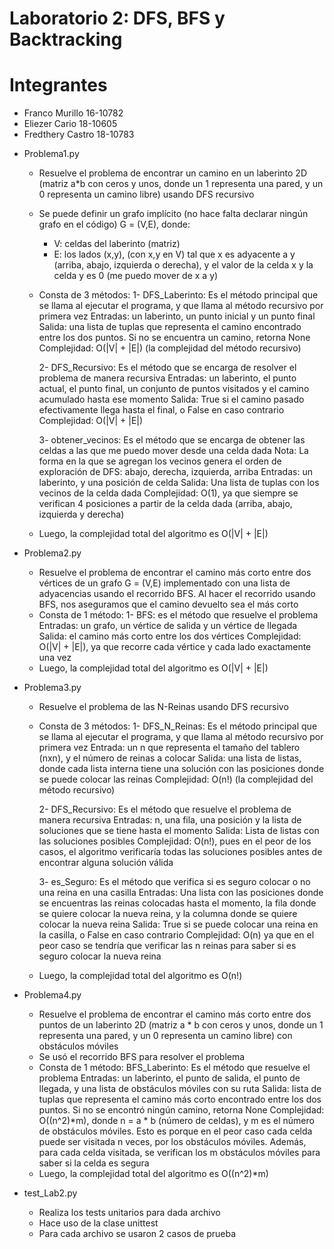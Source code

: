 # Laboratorio 2: DFS, BFS y Backtracking

# Integrantes

- Franco Murillo 16-10782
- Eliezer Cario 18-10605
- Fredthery Castro 18-10783

* Problema1.py
    - Resuelve el problema de encontrar un camino en un laberinto 2D (matriz a*b con ceros y unos, donde un 1 representa una pared, y un 0 representa un camino libre) usando DFS recursivo
    - Se puede definir un grafo implícito (no hace falta declarar ningún grafo en el código) G = (V,E), donde:
        - V: celdas del laberinto (matriz)
        - E: los lados (x,y), (con x,y en V) tal que x es adyacente a y (arriba, abajo, izquierda o derecha), 
             y el valor de la celda x y la celda y es 0 (me puedo mover de x a y)
    - Consta de 3 métodos:
        1- DFS_Laberinto: Es el método principal que se llama al ejecutar el programa, y que llama al método recursivo
                         por primera vez 
            Entradas: un laberinto, un punto inicial y un punto final
            Salida: una lista de tuplas que representa el camino encontrado entre los dos puntos. Si no se encuentra un camino, retorna None
            Complejidad: O(|V| + |E|) (la complejidad del método recursivo)

        2- DFS_Recursivo: Es el método que se encarga de resolver el problema de manera recursiva
            Entradas: un laberinto, el punto actual, el punto final, un conjunto de puntos visitados y el camino acumulado hasta ese momento
            Salida: True si el camino pasado efectivamente llega hasta el final, o False en caso contrario
            Complejidad: O(|V| + |E|)

        3- obtener_vecinos: Es el método que se encarga de obtener las celdas a las que me puedo mover desde una celda dada
            Nota: La forma en la que se agregan los vecinos genera el orden de exploración de DFS: abajo, derecha, izquierda, arriba
            Entradas: un laberinto, y una posición de celda
            Salida: Una lista de tuplas con los vecinos de la celda dada
            Complejidad: O(1), ya que siempre se verifican 4 posiciones a partir de la celda dada (arriba, abajo, izquierda y derecha)
    - Luego, la complejidad total del algoritmo es O(|V| + |E|)

* Problema2.py
    - Resuelve el problema de encontrar el camino más corto entre dos vértices de un grafo G = (V,E) implementado con una lista de adyacencias usando el recorrido BFS. Al hacer el recorrido usando BFS, nos aseguramos que el camino devuelto sea el más corto
    - Consta de 1 método:
        1- BFS: es el método que resuelve el problema
            Entradas: un grafo, un vértice de salida y un vértice de llegada
            Salida: el camino más corto entre los dos vértices
            Complejidad: O(|V| + |E|), ya que recorre cada vértice y cada lado exactamente una vez
    - Luego, la complejidad total del algoritmo es O(|V| + |E|)

* Problema3.py
    - Resuelve el problema de las N-Reinas usando DFS recursivo   
    - Consta de 3 métodos:
        1- DFS_N_Reinas: Es el método principal que se llama al ejecutar el programa, y que llama al método recursivo por primera vez
            Entrada: un n que representa el tamaño del tablero (nxn), y el número de reinas a colocar
            Salida: una lista de listas, donde cada lista interna tiene una solución con las posiciones donde se puede colocar las reinas
            Complejidad: O(n!) (la complejidad del método recursivo)

        2- DFS_Recursivo: Es el método que resuelve el problema de manera recursiva
            Entradas: n, una fila, una posición y la lista de soluciones que se tiene hasta el momento
            Salida: Lista de listas con las soluciones posibles
            Complejidad: O(n!), pues en el peor de los casos, el algoritmo verificaría todas las soluciones posibles antes de encontrar alguna solución válida

        3- es_Seguro: Es el método que verifica si es seguro colocar o no una reina en una casilla
            Entradas: Una lista con las posiciones donde se encuentras las reinas colocadas hasta el momento, la fila donde se quiere colocar la nueva reina, y la columna donde se quiere colocar la nueva reina
            Salida: True si se puede colocar una reina en la casilla, o False en caso contrario
            Complejidad: O(n) ya que en el peor caso se tendría que verificar las n reinas para saber si es seguro colocar la nueva reina

    - Luego, la complejidad total del algoritmo es O(n!) 

* Problema4.py
    - Resuelve el problema de encontrar el camino más corto entre dos puntos de un laberinto 2D (matriz a * b con ceros y unos, donde un 1 representa una pared, y un 0 representa un camino libre) con obstáculos móviles 
    - Se usó el recorrido BFS para resolver el problema
    - Consta de 1 método:
        BFS_Laberinto: Es el método que resuelve el problema
        Entradas: un laberinto, el punto de salida, el punto de llegada, y una lista de obstáculos móviles con su ruta
        Salida: lista de tuplas que representa el camino más corto encontrado entre los dos puntos. Si no se encontró ningún camino, retorna None
        Complejidad: O((n^2)*m), donde n = a * b (número de celdas), y m es el número de obstáculos móviles. Esto es porque en el peor caso cada celda puede ser visitada n veces, por los obstáculos móviles. Además, para cada celda visitada, se verifican los m obstáculos móviles para saber si la celda es segura
    - Luego, la complejidad total del algoritmo es O((n^2)*m)

* test_Lab2.py
    - Realiza los tests unitarios para dada archivo 
    - Hace uso de la clase unittest
    - Para cada archivo se usaron 2 casos de prueba
        



